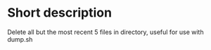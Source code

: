 # Short description
Delete all but the most recent 5 files in directory, useful for use with dump.sh
